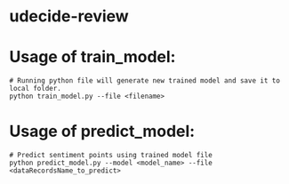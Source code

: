 # udecide-review

# Usage of train_model:
	# Running python file will generate new trained model and save it to local folder.  
	python train_model.py --file <filename> 

# Usage of predict_model: 
	# Predict sentiment points using trained model file
	python predict_model.py --model <model_name> --file <dataRecordsName_to_predict>
	
